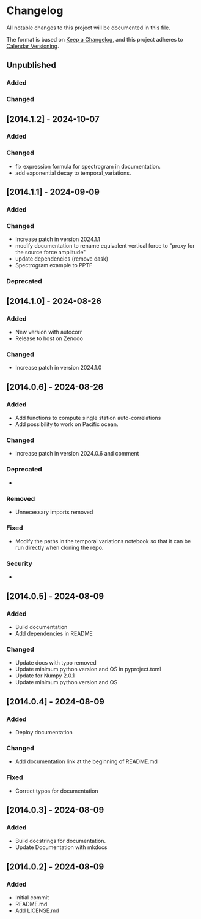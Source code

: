 # Changelog

All notable changes to this project will be documented in this file.

The format is based on [Keep a Changelog](https://keepachangelog.com/en/1.1.0/),
and this project adheres to [Calendar Versioning](https://calver.org/).

## Unpublished
### Added

### Changed

## [2014.1.2] - 2024-10-07

### Added

### Changed
- fix expression formula for spectrogram in documentation. 
- add exponential decay to temporal_variations.


## [2014.1.1] - 2024-09-09

### Added

### Changed

- Increase patch in version 2024.1.1
- modify documentation to rename equivalent vertical force to "proxy for the source force amplitude"
- update dependencies (remove dask)
- Spectrogram example to PPTF

### Deprecated


## [2014.1.0] - 2024-08-26

### Added

- New version with autocorr
- Release to host on Zenodo

### Changed

- Increase patch in version 2024.1.0


## [2014.0.6] - 2024-08-26

### Added

- Add functions to compute single station auto-correlations
- Add possibility to work on Pacific ocean.


### Changed

- Increase patch in version 2024.0.6 and comment

### Deprecated

- 

### Removed

- Unnecessary imports removed

### Fixed

- Modify the paths in the temporal variations notebook so that it can be run directly when cloning the repo.


### Security

- 

## [2014.0.5] - 2024-08-09

### Added

- Build documentation
- Add dependencies in README

### Changed

- Update docs with typo removed
- Update minimum python version and OS in pyproject.toml
- Update for Numpy 2.0.1
- Update minimum python version and OS

## [2014.0.4] - 2024-08-09

### Added

- Deploy documentation

### Changed

- Add documentation link at the beginning of README.md


### Fixed

- Correct typos for documentation

## [2014.0.3] - 2024-08-09

### Added

- Build docstrings for documentation.
- Update Documentation with mkdocs

## [2014.0.2] - 2024-08-09

### Added

- Initial commit
- README.md
- Add LICENSE.md
